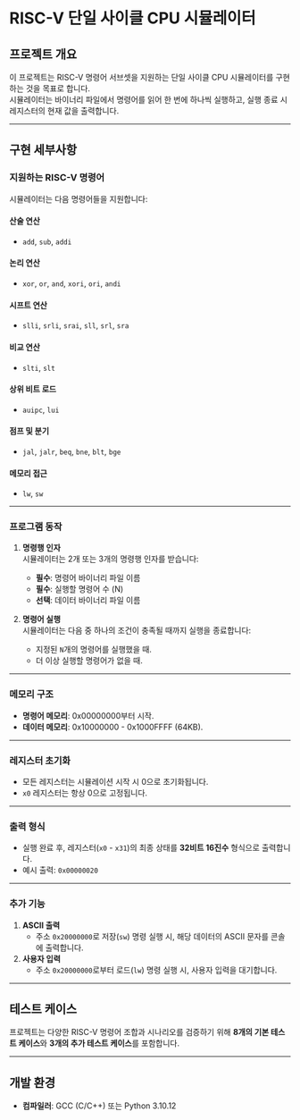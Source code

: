 # RISC-V 단일 사이클 CPU 시뮬레이터

## 프로젝트 개요
이 프로젝트는 RISC-V 명령어 서브셋을 지원하는 단일 사이클 CPU 시뮬레이터를 구현하는 것을 목표로 합니다.  
시뮬레이터는 바이너리 파일에서 명령어를 읽어 한 번에 하나씩 실행하고, 실행 종료 시 레지스터의 현재 값을 출력합니다.

---

## 구현 세부사항

### 지원하는 RISC-V 명령어
시뮬레이터는 다음 명령어들을 지원합니다:

#### 산술 연산
- `add`, `sub`, `addi`

#### 논리 연산
- `xor`, `or`, `and`, `xori`, `ori`, `andi`

#### 시프트 연산
- `slli`, `srli`, `srai`, `sll`, `srl`, `sra`

#### 비교 연산
- `slti`, `slt`

#### 상위 비트 로드
- `auipc`, `lui`

#### 점프 및 분기
- `jal`, `jalr`, `beq`, `bne`, `blt`, `bge`

#### 메모리 접근
- `lw`, `sw`

---

### 프로그램 동작
1. **명령행 인자**  
   시뮬레이터는 2개 또는 3개의 명령행 인자를 받습니다:
   - **필수**: 명령어 바이너리 파일 이름
   - **필수**: 실행할 명령어 수 (N)
   - **선택**: 데이터 바이너리 파일 이름

2. **명령어 실행**  
   시뮬레이터는 다음 중 하나의 조건이 충족될 때까지 실행을 종료합니다:
   - 지정된 `N`개의 명령어를 실행했을 때.
   - 더 이상 실행할 명령어가 없을 때.

---

### 메모리 구조
- **명령어 메모리**: 0x00000000부터 시작.
- **데이터 메모리**: 0x10000000 - 0x1000FFFF (64KB).

---

### 레지스터 초기화
- 모든 레지스터는 시뮬레이션 시작 시 0으로 초기화됩니다.
- `x0` 레지스터는 항상 0으로 고정됩니다.

---

### 출력 형식
- 실행 완료 후, 레지스터(`x0` - `x31`)의 최종 상태를 **32비트 16진수** 형식으로 출력합니다.
- 예시 출력: `0x00000020`

---

### 추가 기능
1. **ASCII 출력**  
   - 주소 `0x20000000`로 저장(`sw`) 명령 실행 시, 해당 데이터의 ASCII 문자를 콘솔에 출력합니다.
2. **사용자 입력**  
   - 주소 `0x20000000`로부터 로드(`lw`) 명령 실행 시, 사용자 입력을 대기합니다.

---

## 테스트 케이스
프로젝트는 다양한 RISC-V 명령어 조합과 시나리오를 검증하기 위해 **8개의 기본 테스트 케이스**와 **3개의 추가 테스트 케이스**를 포함합니다.

---

## 개발 환경
- **컴파일러**: GCC (C/C++) 또는 Python 3.10.12

